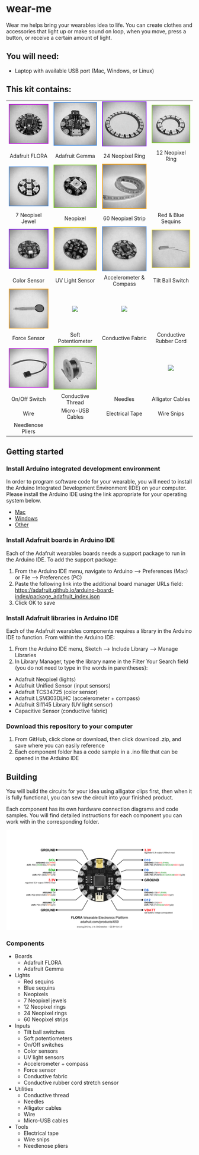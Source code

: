 # wear-me

Wear me helps bring your wearables idea to life. You can create clothes and accessories that light up or make sound on loop, when you move, press a button, or receive a certain amount of light.

## You will need:
- Laptop with available USB port (Mac, Windows, or Linux)

## This kit contains:
|   |   |   |   |
|:---:|:---:|:---:|:---:|
| <img src="https://github.com/eaziware/wear-me/blob/master/images/flora.png" width="200px"/> | <img src="https://github.com/eaziware/wear-me/blob/master/images/gemma.png" width="200px"/> | <img src="https://github.com/eaziware/wear-me/blob/master/images/neopixel-24-ring.png" width="200px"/> | <img src="https://github.com/eaziware/wear-me/blob/master/images/neopixel-12-ring.png" width="200px"/> |
| Adafruit FLORA | Adafruit Gemma | 24 Neopixel Ring | 12 Neopixel Ring |
| <img src="https://github.com/eaziware/wear-me/blob/master/images/neopixel-7-jewel.png" width="200px"/> | <img src="https://github.com/eaziware/wear-me/blob/master/images/neopixel.png" width="200px"/> | <img src="https://github.com/eaziware/wear-me/blob/master/images/neopixel-60-strip.png" width="200px"/> |   |
| 7 Neopixel Jewel | Neopixel | 60 Neopixel Strip | Red & Blue Sequins |
| <img src="https://github.com/eaziware/wear-me/blob/master/images/color-sensor.png" width="200px"/> | <img src="https://github.com/eaziware/wear-me/blob/master/images/uv-light-sensor.png" width="200px"/> | <img src="https://github.com/eaziware/wear-me/blob/master/images/accelerometer-compass.png" width="200px"/> | <img src="https://github.com/eaziware/wear-me/blob/master/images/tilt-ball-switch.png" width="200px"/> |
| Color Sensor | UV Light Sensor | Accelerometer & Compass | Tilt Ball Switch |
| <img src="https://github.com/eaziware/wear-me/blob/master/images/force-sensor.png" width="200px"/> | <img src="https://github.com/eaziware/wear-me/blob/master/images/soft-potentiometer.png" width="200px"/> | <img src="https://github.com/eaziware/wear-me/blob/master/images/conductive-fabric.png" width="200px"/> |   |
| Force Sensor | Soft Potentiometer | Conductive Fabric | Conductive Rubber Cord |
| <img src="https://github.com/eaziware/wear-me/blob/master/images/on-off-switch.png" width="200px"/> | <img src="https://github.com/eaziware/wear-me/blob/master/images/conductive-thread.png" width="200px"/> |   | <img src="https://github.com/eaziware/wear-me/blob/master/images/alligator-clips.png" width="200px"/> |   |
| On/Off Switch | Conductive Thread | Needles | Alligator Cables |
| Wire | Micro-USB Cables | Electrical Tape | Wire Snips |
| Needlenose Pliers |

## Getting started
### Install Arduino integrated development environment
In order to program software code for your wearable, you will need to install the Arduino Integrated Development Environment (IDE) on your computer. Please install the Arduino IDE using the link appropriate for your operating system below.
- [Mac](https://www.arduino.cc/download_handler.php?f=/arduino-1.8.5-macosx.zip)
- [Windows](https://www.arduino.cc/download_handler.php?f=https://www.microsoft.com/store/apps/9nblggh4rsd8?ocid=badge)
- [Other](https://www.arduino.cc/en/Main/Software)

### Install Adafruit boards in Arduino IDE
Each of the Adafruit wearables boards needs a support package to run in the Arduino IDE. To add the support package:
1. From the Arduino IDE menu, navigate to Arduino --> Preferences (Mac) or File --> Preferences (PC)
2. Paste the following link into the additional board manager URLs field: https://adafruit.github.io/arduino-board-index/package_adafruit_index.json
3. Click OK to save

### Install Adafruit libraries in Arduino IDE
Each of the Adafruit wearables components requires a library in the Arduino IDE to function. From within the Arduino IDE:
1. From the Arduino IDE menu, Sketch --> Include Library --> Manage Libraries
2. In Library Manager, type the library name in the Filter Your Search field (you do not need to type in the words in parentheses):
- Adafruit Neopixel (lights)
- Adafruit Unified Sensor (input sensors)
- Adafruit TCS34725 (color sensor)
- Adafruit LSM303DLHC (accelerometer + compass)
- Adafruit SI1145 Library (UV light sensor)
- Capacitive Sensor (conductive fabric)

### Download this repository to your computer
1. From GitHub, click clone or download, then click download .zip, and save where you can easily reference
2. Each component folder has a code sample in a .ino file that can be opened in the Arduino IDE

## Building
You will build the circuits for your idea using alligator clips first, then when it is fully functional, you can sew the circuit into your finished product.

Each component has its own hardware connection diagrams and code samples. You will find detailed instructions for each component you can work with in the corresponding folder.

<img src="https://github.com/eaziware/wear-me/blob/master/images/flora_pinout.png"/>

### Components

- Boards
  - Adafruit FLORA
  - Adafruit Gemma
- Lights
  - Red sequins
  - Blue sequins
  - Neopixels
  - 7 Neopixel jewels
  - 12 Neopixel rings
  - 24 Neopixel rings
  - 60 Neopixel strips
- Inputs
  - Tilt ball switches
  - Soft potentiometers
  - On/Off switches
  - Color sensors
  - UV light sensors
  - Accelerometer + compass
  - Force sensor
  - Conductive fabric
  - Conductive rubber cord stretch sensor
- Utilities
  - Conductive thread
  - Needles
  - Alligator cables
  - Wire
  - Micro-USB cables
- Tools
  - Electrical tape
  - Wire snips
  - Needlenose pliers
